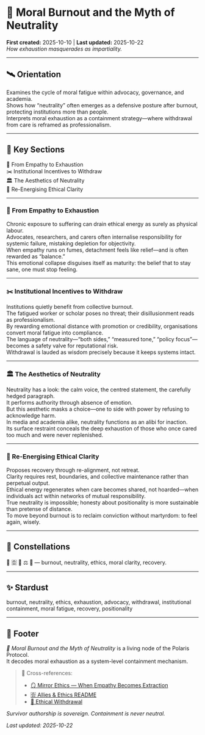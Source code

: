 # 🪫 Moral Burnout and the Myth of Neutrality  
**First created:** 2025-10-10 | **Last updated:** 2025-10-22  
*How exhaustion masquerades as impartiality.*  

---

## 🛰️ Orientation  
Examines the cycle of moral fatigue within advocacy, governance, and academia.  
Shows how “neutrality” often emerges as a defensive posture after burnout, protecting institutions more than people.  
Interprets moral exhaustion as a containment strategy—where withdrawal from care is reframed as professionalism.  

---

## 📑 Key Sections  
🧠 From Empathy to Exhaustion  
✂️ Institutional Incentives to Withdraw  
🏛️ The Aesthetics of Neutrality  
🐍 Re-Energising Ethical Clarity  

---

### 🧠 From Empathy to Exhaustion  
Chronic exposure to suffering can drain ethical energy as surely as physical labour.  
Advocates, researchers, and carers often internalise responsibility for systemic failure, mistaking depletion for objectivity.  
When empathy runs on fumes, detachment feels like relief—and is often rewarded as “balance.”  
This emotional collapse disguises itself as maturity: the belief that to stay sane, one must stop feeling.  

---

### ✂️ Institutional Incentives to Withdraw  
Institutions quietly benefit from collective burnout.  
The fatigued worker or scholar poses no threat; their disillusionment reads as professionalism.  
By rewarding emotional distance with promotion or credibility, organisations convert moral fatigue into compliance.  
The language of neutrality—“both sides,” “measured tone,” “policy focus”—becomes a safety valve for reputational risk.  
Withdrawal is lauded as wisdom precisely because it keeps systems intact.  

---

### 🏛️ The Aesthetics of Neutrality  
Neutrality has a look: the calm voice, the centred statement, the carefully hedged paragraph.  
It performs authority through absence of emotion.  
But this aesthetic masks a choice—one to side with power by refusing to acknowledge harm.  
In media and academia alike, neutrality functions as an alibi for inaction.  
Its surface restraint conceals the deep exhaustion of those who once cared too much and were never replenished.  

---

### 🐍 Re-Energising Ethical Clarity  
Proposes recovery through re-alignment, not retreat.  
Clarity requires rest, boundaries, and collective maintenance rather than perpetual output.  
Ethical energy regenerates when care becomes shared, not hoarded—when individuals act within networks of mutual responsibility.  
True neutrality is impossible; honesty about positionality is more sustainable than pretense of distance.  
To move beyond burnout is to reclaim conviction without martyrdom: to feel again, wisely.  

---

## 🌌 Constellations  
🪫 🈴 🐍 ⚖️ 🧠 — burnout, neutrality, ethics, moral clarity, recovery.  

---

## ✨ Stardust  
burnout, neutrality, ethics, exhaustion, advocacy, withdrawal, institutional containment, moral fatigue, recovery, positionality  

---

## 🏮 Footer  
*🪫 Moral Burnout and the Myth of Neutrality* is a living node of the Polaris Protocol.  
It decodes moral exhaustion as a system-level containment mechanism.  

> 📡 Cross-references:
> 
> - [🪞 Mirror Ethics — When Empathy Becomes Extraction](./🪞_mirror_ethics_when_empathy_becomes_extraction.md)  
> - [🈴 Allies & Ethics README](./README.md)  
> - [🚷 Ethical Withdrawal](./🚷_ethical_withdrawal.md)  

*Survivor authorship is sovereign. Containment is never neutral.*  

_Last updated: 2025-10-22_
